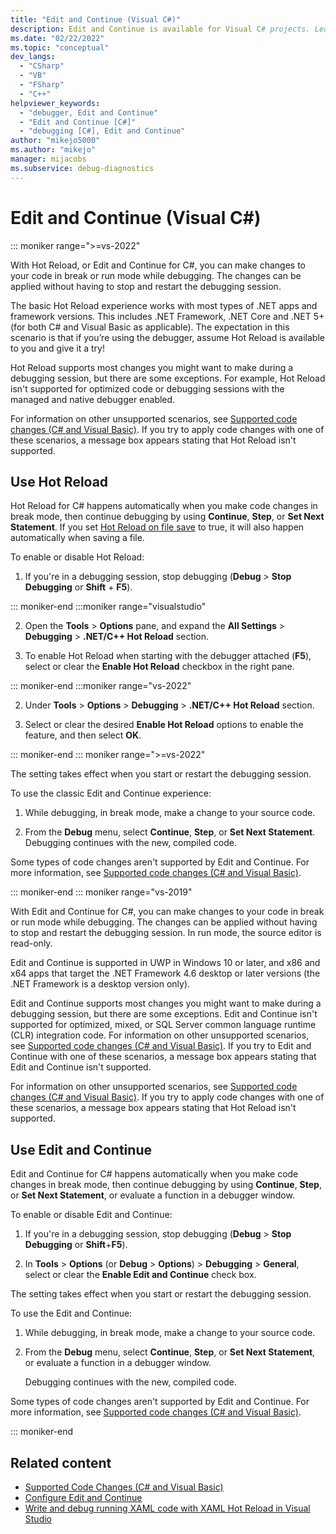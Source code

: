 ```yaml
---
title: "Edit and Continue (Visual C#)"
description: Edit and Continue is available for Visual C# projects. Learn what edits are supported, and how to can control whether, and when, your edits are applied.
ms.date: "02/22/2022"
ms.topic: "conceptual"
dev_langs:
  - "CSharp"
  - "VB"
  - "FSharp"
  - "C++"
helpviewer_keywords:
  - "debugger, Edit and Continue"
  - "Edit and Continue [C#]"
  - "debugging [C#], Edit and Continue"
author: "mikejo5000"
ms.author: "mikejo"
manager: mijacobs
ms.subservice: debug-diagnostics
---
```

# Edit and Continue (Visual C#)

::: moniker range=">=vs-2022"

With Hot Reload, or Edit and Continue for C#, you can make changes to your code in break or run mode while debugging. The changes can be applied without having to stop and restart the debugging session.

The basic Hot Reload experience works with most types of .NET apps and framework versions. This includes .NET Framework, .NET Core and .NET 5+ (for both C# and Visual Basic as applicable). The expectation in this scenario is that if you’re using the debugger, assume Hot Reload is available to you and give it a try!

Hot Reload supports most changes you might want to make during a debugging session, but there are some exceptions. For example, Hot Reload isn't supported for optimized code or debugging sessions with the managed and native debugger enabled.

For information on other unsupported scenarios, see [Supported code changes (C# and Visual Basic)](../debugger/supported-code-changes-csharp.md). If you try to apply code changes with one of these scenarios, a message box appears stating that Hot Reload isn't supported.

## Use Hot Reload

Hot Reload for C# happens automatically when you make code changes in break mode, then continue debugging by using **Continue**, **Step**, or **Set Next Statement**. If you set [Hot Reload on file save](hot-reload.md#configure-hot-reload) to true, it will also happen automatically when saving a file.

To enable or disable Hot Reload:

1. If you're in a debugging session, stop debugging (**Debug** > **Stop Debugging** or **Shift** + **F5**).

::: moniker-end
:::moniker range="visualstudio"

2. Open the **Tools** > **Options** pane, and expand the **All Settings** > **Debugging** > **.NET/C++ Hot Reload** section.

3. To enable Hot Reload when starting with the debugger attached (**F5**), select or clear the **Enable Hot Reload** checkbox in the right pane.

::: moniker-end
:::moniker range="vs-2022"

2. Under **Tools** > **Options** > **Debugging** > **.NET/C++ Hot Reload** section.

3. Select or clear the desired **Enable Hot Reload** options to enable the feature, and then select **OK**.

::: moniker-end
::: moniker range=">=vs-2022"

The setting takes effect when you start or restart the debugging session.

To use the classic Edit and Continue experience:

1. While debugging, in break mode, make a change to your source code.

1. From the **Debug** menu, select **Continue**, **Step**, or **Set Next Statement**. Debugging continues with the new, compiled code.

Some types of code changes aren't supported by Edit and Continue. For more information, see [Supported code changes (C# and Visual Basic)](../debugger/supported-code-changes-csharp.md).

::: moniker-end
::: moniker range="vs-2019"

With Edit and Continue for C#, you can make changes to your code in break or run mode while debugging. The changes can be applied without having to stop and restart the debugging session. In run mode, the source editor is read-only.

Edit and Continue is supported in UWP in Windows 10 or later, and x86 and x64 apps that target the .NET Framework 4.6 desktop or later versions (the .NET Framework is a desktop version only).

Edit and Continue supports most changes you might want to make during a debugging session, but there are some exceptions. Edit and Continue isn't supported for optimized, mixed, or SQL Server common language runtime (CLR) integration code. For information on other unsupported scenarios, see [Supported code changes (C# and Visual Basic)](../debugger/supported-code-changes-csharp.md). If you try to Edit and Continue with one of these scenarios, a message box appears stating that Edit and Continue isn't supported.

For information on other unsupported scenarios, see [Supported code changes (C# and Visual Basic)](../debugger/supported-code-changes-csharp.md). If you try to apply code changes with one of these scenarios, a message box appears stating that Hot Reload isn't supported.

## Use Edit and Continue

Edit and Continue for C# happens automatically when you make code changes in break mode, then continue debugging by using **Continue**, **Step**, or **Set Next Statement**, or evaluate a function in a debugger window.

To enable or disable Edit and Continue:

1. If you're in a debugging session, stop debugging (**Debug** > **Stop Debugging** or **Shift**+**F5**).

1. In **Tools** > **Options** (or **Debug** > **Options**) > **Debugging** > **General**, select or clear the **Enable Edit and Continue** check box.

The setting takes effect when you start or restart the debugging session.

To use the Edit and Continue:

1. While debugging, in break mode, make a change to your source code.

1. From the **Debug** menu, select **Continue**, **Step**, or **Set Next Statement**, or evaluate a function in a debugger window.

   Debugging continues with the new, compiled code.

Some types of code changes aren't supported by Edit and Continue. For more information, see [Supported code changes (C# and Visual Basic)](../debugger/supported-code-changes-csharp.md).

::: moniker-end

## Related content

- [Supported Code Changes (C# and Visual Basic)](../debugger/supported-code-changes-csharp.md)
- [Configure Edit and Continue](../debugger/how-to-enable-and-disable-edit-and-continue.md)
- [Write and debug running XAML code with XAML Hot Reload in Visual Studio](../xaml-tools/xaml-hot-reload.md)

